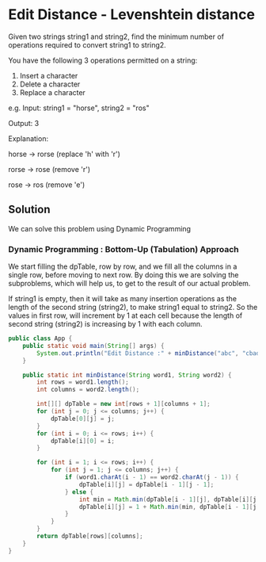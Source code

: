 # Edit Distance - Levenshtein distance
Given two strings string1 and string2, find the minimum number of operations required to convert string1 to string2.

You have the following 3 operations permitted on a string:

1. Insert a character
2. Delete a character
3. Replace a character

e.g.
Input: string1 = "horse", string2 = "ros"

Output: 3

Explanation: 

horse -> rorse (replace 'h' with 'r')

rorse -> rose (remove 'r')

rose -> ros (remove 'e')

## Solution
We can solve this problem using Dynamic Programming

### Dynamic Programming : Bottom-Up (Tabulation) Approach 
We start filling the dpTable, row by row, and we fill all the columns in a single row, before moving to next row. By doing this we are solving the subproblems, which will help us, to get to the result of our actual problem.

If string1 is empty, then it will take as many insertion operations as the length of the second string (string2), to make string1 equal to string2. So the values in first row, will increment by 1 at each cell because the length of second string (string2) is increasing by 1 with each column. 


```java
public class App {
	public static void main(String[] args) {
		System.out.println("Edit Distance :" + minDistance("abc", "cbad"));
	}

	public static int minDistance(String word1, String word2) {
		int rows = word1.length();
		int columns = word2.length();

		int[][] dpTable = new int[rows + 1][columns + 1];
		for (int j = 0; j <= columns; j++) {
			dpTable[0][j] = j;
		}
		for (int i = 0; i <= rows; i++) {
			dpTable[i][0] = i;
		}

		for (int i = 1; i <= rows; i++) {
			for (int j = 1; j <= columns; j++) {
				if (word1.charAt(i - 1) == word2.charAt(j - 1)) {
					dpTable[i][j] = dpTable[i - 1][j - 1];
				} else {
					int min = Math.min(dpTable[i - 1][j], dpTable[i][j - 1]);
					dpTable[i][j] = 1 + Math.min(min, dpTable[i - 1][j - 1]);
				}
			}
		}
		return dpTable[rows][columns];
	}
}


```
